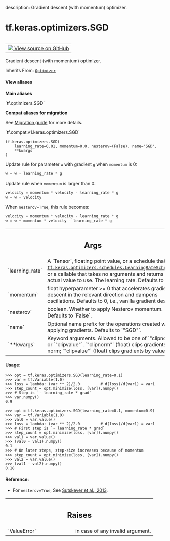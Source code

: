 description: Gradient descent (with momentum) optimizer.

<div itemscope itemtype="http://developers.google.com/ReferenceObject">
<meta itemprop="name" content="tf.keras.optimizers.SGD" />
<meta itemprop="path" content="Stable" />
<meta itemprop="property" content="__init__"/>
</div>

# tf.keras.optimizers.SGD

<!-- Insert buttons and diff -->

<table class="tfo-notebook-buttons tfo-api nocontent" align="left">
<td>
  <a target="_blank" href="https://github.com/keras-team/keras/tree/v2.7.0/keras/optimizer_v2/gradient_descent.py#L22-L188">
    <img src="https://www.tensorflow.org/images/GitHub-Mark-32px.png" />
    View source on GitHub
  </a>
</td>
</table>



Gradient descent (with momentum) optimizer.

Inherits From: [`Optimizer`](../../../tf/keras/optimizers/Optimizer.md)

<section class="expandable">
  <h4 class="showalways">View aliases</h4>
  <p>
<b>Main aliases</b>
<p>`tf.optimizers.SGD`</p>

<b>Compat aliases for migration</b>
<p>See
<a href="https://www.tensorflow.org/guide/migrate">Migration guide</a> for
more details.</p>
<p>`tf.compat.v1.keras.optimizers.SGD`</p>
</p>
</section>

<pre class="devsite-click-to-copy prettyprint lang-py tfo-signature-link">
<code>tf.keras.optimizers.SGD(
    learning_rate=0.01, momentum=0.0, nesterov=(False), name=&#x27;SGD&#x27;,
    **kwargs
)
</code></pre>



<!-- Placeholder for "Used in" -->

Update rule for parameter `w` with gradient `g` when `momentum` is 0:

```python
w = w - learning_rate * g
```

Update rule when `momentum` is larger than 0:

```python
velocity = momentum * velocity - learning_rate * g
w = w + velocity
```

When `nesterov=True`, this rule becomes:

```python
velocity = momentum * velocity - learning_rate * g
w = w + momentum * velocity - learning_rate * g
```

<!-- Tabular view -->
 <table class="responsive fixed orange">
<colgroup><col width="214px"><col></colgroup>
<tr><th colspan="2"><h2 class="add-link">Args</h2></th></tr>

<tr>
<td>
`learning_rate`
</td>
<td>
A `Tensor`, floating point value, or a schedule that is a
<a href="../../../tf/keras/optimizers/schedules/LearningRateSchedule.md"><code>tf.keras.optimizers.schedules.LearningRateSchedule</code></a>, or a callable
that takes no arguments and returns the actual value to use. The
learning rate. Defaults to 0.01.
</td>
</tr><tr>
<td>
`momentum`
</td>
<td>
float hyperparameter >= 0 that accelerates gradient descent
in the relevant
direction and dampens oscillations. Defaults to 0, i.e., vanilla gradient
descent.
</td>
</tr><tr>
<td>
`nesterov`
</td>
<td>
boolean. Whether to apply Nesterov momentum.
Defaults to `False`.
</td>
</tr><tr>
<td>
`name`
</td>
<td>
Optional name prefix for the operations created when applying
gradients.  Defaults to `"SGD"`.
</td>
</tr><tr>
<td>
`**kwargs`
</td>
<td>
Keyword arguments. Allowed to be one of
`"clipnorm"` or `"clipvalue"`.
`"clipnorm"` (float) clips gradients by norm; `"clipvalue"` (float) clips
gradients by value.
</td>
</tr>
</table>



#### Usage:



```
>>> opt = tf.keras.optimizers.SGD(learning_rate=0.1)
>>> var = tf.Variable(1.0)
>>> loss = lambda: (var ** 2)/2.0         # d(loss)/d(var1) = var1
>>> step_count = opt.minimize(loss, [var]).numpy()
>>> # Step is `- learning_rate * grad`
>>> var.numpy()
0.9
```

```
>>> opt = tf.keras.optimizers.SGD(learning_rate=0.1, momentum=0.9)
>>> var = tf.Variable(1.0)
>>> val0 = var.value()
>>> loss = lambda: (var ** 2)/2.0         # d(loss)/d(var1) = var1
>>> # First step is `- learning_rate * grad`
>>> step_count = opt.minimize(loss, [var]).numpy()
>>> val1 = var.value()
>>> (val0 - val1).numpy()
0.1
>>> # On later steps, step-size increases because of momentum
>>> step_count = opt.minimize(loss, [var]).numpy()
>>> val2 = var.value()
>>> (val1 - val2).numpy()
0.18
```

#### Reference:

- For `nesterov=True`, See [Sutskever et al., 2013](
  http://jmlr.org/proceedings/papers/v28/sutskever13.pdf).


<!-- Tabular view -->
 <table class="responsive fixed orange">
<colgroup><col width="214px"><col></colgroup>
<tr><th colspan="2"><h2 class="add-link">Raises</h2></th></tr>

<tr>
<td>
`ValueError`
</td>
<td>
in case of any invalid argument.
</td>
</tr>
</table>



